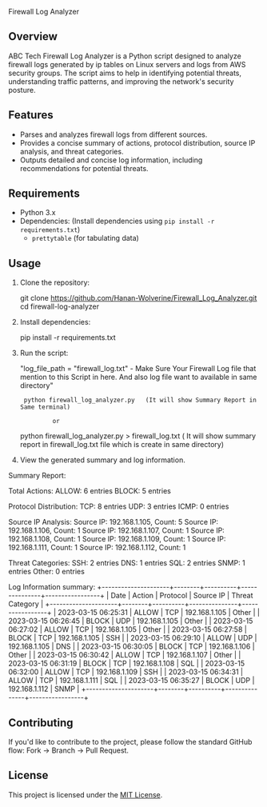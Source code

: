 Firewall Log Analyzer

## Overview

ABC Tech Firewall Log Analyzer is a Python script designed to analyze firewall logs generated by ip tables on Linux servers and logs from AWS security groups. The script aims to help in identifying potential threats, understanding traffic patterns, and improving the network's security posture.

## Features

- Parses and analyzes firewall logs from different sources.
- Provides a concise summary of actions, protocol distribution, source IP analysis, and threat categories.
- Outputs detailed and concise log information, including recommendations for potential threats.

## Requirements

- Python 3.x
- Dependencies: (Install dependencies using `pip install -r requirements.txt`)
  - `prettytable` (for tabulating data)

## Usage

1. Clone the repository:

    
    git clone https://github.com/Hanan-Wolverine/Firewall_Log_Analyzer.git
    cd firewall-log-analyzer
  

2. Install dependencies:

    
    pip install -r requirements.txt
    

3. Run the script:

	"log_file_path = "firewall_log.txt"  - Make Sure Your Firewall Log file that  mention to this Script in here. And also log file want to available in same directory"   

 
        python firewall_log_analyzer.py   (It will show Summary Report in Same terminal)

				or
	
	python firewall_log_analyzer.py > firewall_log.txt   ( It will show summary report in firewall_log.txt file which is create in same directory) 
 

4. View the generated summary and log information.

Summary Report:

Total Actions:
ALLOW: 6 entries
BLOCK: 5 entries

Protocol Distribution:
TCP: 8 entries
UDP: 3 entries
ICMP: 0 entries

Source IP Analysis:
Source IP: 192.168.1.105, Count: 5
Source IP: 192.168.1.106, Count: 1
Source IP: 192.168.1.107, Count: 1
Source IP: 192.168.1.108, Count: 1
Source IP: 192.168.1.109, Count: 1
Source IP: 192.168.1.111, Count: 1
Source IP: 192.168.1.112, Count: 1

Threat Categories:
SSH: 2 entries
DNS: 1 entries
SQL: 2 entries
SNMP: 1 entries
Other: 0 entries

Log Information summary:
+---------------------+--------+----------+---------------+-----------------+
|         Date        | Action | Protocol |   Source IP   | Threat Category |
+---------------------+--------+----------+---------------+-----------------+
| 2023-03-15 06:25:31 | ALLOW  |   TCP    | 192.168.1.105 |      Other      |
| 2023-03-15 06:26:45 | BLOCK  |   UDP    | 192.168.1.105 |      Other      |
| 2023-03-15 06:27:02 | ALLOW  |   TCP    | 192.168.1.105 |      Other      |
| 2023-03-15 06:27:58 | BLOCK  |   TCP    | 192.168.1.105 |       SSH       |
| 2023-03-15 06:29:10 | ALLOW  |   UDP    | 192.168.1.105 |       DNS       |
| 2023-03-15 06:30:05 | BLOCK  |   TCP    | 192.168.1.106 |      Other      |
| 2023-03-15 06:30:42 | ALLOW  |   TCP    | 192.168.1.107 |      Other      |
| 2023-03-15 06:31:19 | BLOCK  |   TCP    | 192.168.1.108 |       SQL       |
| 2023-03-15 06:32:00 | ALLOW  |   TCP    | 192.168.1.109 |       SSH       |
| 2023-03-15 06:34:31 | ALLOW  |   TCP    | 192.168.1.111 |       SQL       |
| 2023-03-15 06:35:27 | BLOCK  |   UDP    | 192.168.1.112 |       SNMP      |
+---------------------+--------+----------+---------------+-----------------+

## Contributing

If you'd like to contribute to the project, please follow the standard GitHub flow: Fork -> Branch -> Pull Request.

## License

This project is licensed under the [MIT License](LICENSE).


